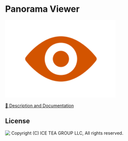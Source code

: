 Panorama Viewer
====

<img src="../Support/Images/Pannellum.png" width="358" height="252">

[📙 Description and Documentation](https://docs.wisej.com/extensions/extensions/pannellum)

License
-------
<img src="http://iceteagroup.com/wp-content/uploads/2017/01/Square-64x64-trasp.png" height="20" align="top"> Copyright (C) ICE TEA GROUP LLC, All rights reserved.
